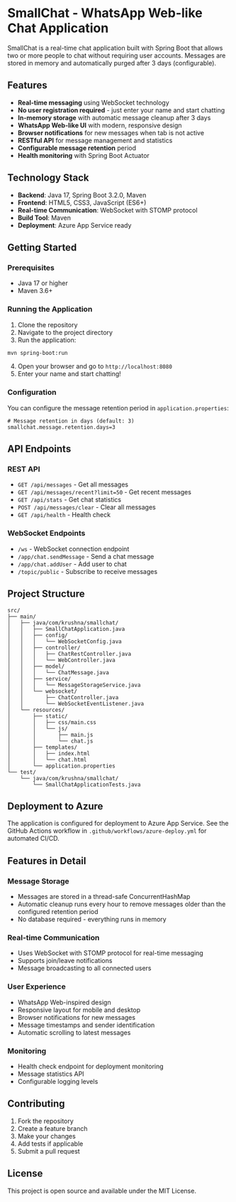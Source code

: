 # SmallChat - WhatsApp Web-like Chat Application

SmallChat is a real-time chat application built with Spring Boot that allows two or more people to chat without requiring user accounts. Messages are stored in memory and automatically purged after 3 days (configurable).

## Features

- **Real-time messaging** using WebSocket technology
- **No user registration required** - just enter your name and start chatting
- **In-memory storage** with automatic message cleanup after 3 days
- **WhatsApp Web-like UI** with modern, responsive design
- **Browser notifications** for new messages when tab is not active
- **RESTful API** for message management and statistics
- **Configurable message retention** period
- **Health monitoring** with Spring Boot Actuator

## Technology Stack

- **Backend**: Java 17, Spring Boot 3.2.0, Maven
- **Frontend**: HTML5, CSS3, JavaScript (ES6+)
- **Real-time Communication**: WebSocket with STOMP protocol
- **Build Tool**: Maven
- **Deployment**: Azure App Service ready

## Getting Started

### Prerequisites

- Java 17 or higher
- Maven 3.6+

### Running the Application

1. Clone the repository
2. Navigate to the project directory
3. Run the application:

```bash
mvn spring-boot:run
```

4. Open your browser and go to `http://localhost:8080`
5. Enter your name and start chatting!

### Configuration

You can configure the message retention period in `application.properties`:

```properties
# Message retention in days (default: 3)
smallchat.message.retention.days=3
```

## API Endpoints

### REST API

- `GET /api/messages` - Get all messages
- `GET /api/messages/recent?limit=50` - Get recent messages
- `GET /api/stats` - Get chat statistics
- `POST /api/messages/clear` - Clear all messages
- `GET /api/health` - Health check

### WebSocket Endpoints

- `/ws` - WebSocket connection endpoint
- `/app/chat.sendMessage` - Send a chat message
- `/app/chat.addUser` - Add user to chat
- `/topic/public` - Subscribe to receive messages

## Project Structure

```
src/
├── main/
│   ├── java/com/krushna/smallchat/
│   │   ├── SmallChatApplication.java
│   │   ├── config/
│   │   │   └── WebSocketConfig.java
│   │   ├── controller/
│   │   │   ├── ChatRestController.java
│   │   │   └── WebController.java
│   │   ├── model/
│   │   │   └── ChatMessage.java
│   │   ├── service/
│   │   │   └── MessageStorageService.java
│   │   └── websocket/
│   │       ├── ChatController.java
│   │       └── WebSocketEventListener.java
│   └── resources/
│       ├── static/
│       │   ├── css/main.css
│       │   └── js/
│       │       ├── main.js
│       │       └── chat.js
│       ├── templates/
│       │   ├── index.html
│       │   └── chat.html
│       └── application.properties
└── test/
    └── java/com/krushna/smallchat/
        └── SmallChatApplicationTests.java
```

## Deployment to Azure

The application is configured for deployment to Azure App Service. See the GitHub Actions workflow in `.github/workflows/azure-deploy.yml` for automated CI/CD.

## Features in Detail

### Message Storage
- Messages are stored in a thread-safe ConcurrentHashMap
- Automatic cleanup runs every hour to remove messages older than the configured retention period
- No database required - everything runs in memory

### Real-time Communication
- Uses WebSocket with STOMP protocol for real-time messaging
- Supports join/leave notifications
- Message broadcasting to all connected users

### User Experience
- WhatsApp Web-inspired design
- Responsive layout for mobile and desktop
- Browser notifications for new messages
- Message timestamps and sender identification
- Automatic scrolling to latest messages

### Monitoring
- Health check endpoint for deployment monitoring
- Message statistics API
- Configurable logging levels

## Contributing

1. Fork the repository
2. Create a feature branch
3. Make your changes
4. Add tests if applicable
5. Submit a pull request

## License

This project is open source and available under the MIT License.

